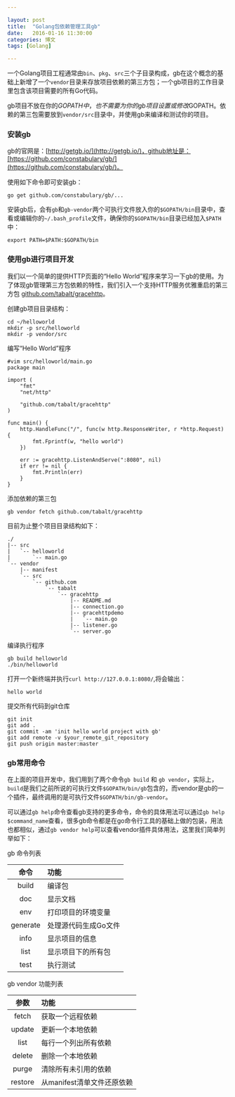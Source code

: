 ```yaml
---

layout: post
title:  "Golang包依赖管理工具gb"
date:   2016-01-16 11:30:00
categories: 博文
tags: [Golang]

---
```



一个Golang项目工程通常由`bin`、`pkg`、`src`三个子目录构成，gb在这个概念的基础上新增了一个`vendor`目录来存放项目依赖的第三方包；一个gb项目的工作目录里包含该项目需要的所有Go代码。

gb项目不放在你的$GOPATH中，也不需要为你的gb项目设置或修改$GOPATH。依赖的第三包需要放到`vendor/src`目录中，并使用gb来编译和测试你的项目。

### 安装gb

gb的官网是：[http://getgb.io/](http://getgb.io/)，github地址是：[https://github.com/constabulary/gb/](https://github.com/constabulary/gb/)。

使用如下命令即可安装gb：

    go get github.com/constabulary/gb/...

安装gb后，会有`gb`和`gb-vendor`两个可执行文件放入你的`$GOPATH/bin`目录中，查看或编辑你的`~/.bash_profile`文件，确保你的`$GOPATH/bin`目录已经加入`$PATH`中：

    export PATH=$PATH:$GOPATH/bin

### 使用gb进行项目开发

我们以一个简单的提供HTTP页面的“Hello World”程序来学习一下gb的使用。为了体现gb管理第三方包依赖的特性，我们引入一个支持HTTP服务优雅重启的第三方包 [github.com/tabalt/gracehttp](https://github.com/tabalt/gracehttp)。

创建gb项目目录结构：

    cd ~/helloworld
    mkdir -p src/helloworld
    mkdir -p vendor/src
    
编写“Hello World”程序

    #vim src/helloworld/main.go
    package main

    import (
        "fmt"
        "net/http"
    
        "github.com/tabalt/gracehttp"
    )
    
    func main() {
        http.HandleFunc("/", func(w http.ResponseWriter, r *http.Request) {
            fmt.Fprintf(w, "hello world")
        })
    
        err := gracehttp.ListenAndServe(":8080", nil)
        if err != nil {
            fmt.Println(err)
        }
    }

添加依赖的第三包

    gb vendor fetch github.com/tabalt/gracehttp


目前为止整个项目目录结构如下：

    ./
    |-- src
    |   `-- helloworld
    |       `-- main.go
    `-- vendor
        |-- manifest
        `-- src
            `-- github.com
                `-- tabalt
                    `-- gracehttp
                        |-- README.md
                        |-- connection.go
                        |-- gracehttpdemo
                        |   `-- main.go
                        |-- listener.go
                        `-- server.go

编译执行程序

    gb build helloworld
    ./bin/helloworld


打开一个新终端并执行`curl http://127.0.0.1:8080/`,将会输出：

    hello world
    

提交所有代码到git仓库

    git init
    git add .
    git commit -am 'init hello world project with gb'
    git add remote -v $your_remote_git_repository
    git push origin master:master


### gb常用命令

在上面的项目开发中，我们用到了两个命令`gb build` 和 `gb vendor`，实际上，`build`是我们之前所说的可执行文件`$GOPATH/bin/gb`包含的，而vendor是gb的一个插件，最终调用的是可执行文件`$GOPATH/bin/gb-vendor`。

可以通过`gb help`命令查看gb支持的更多命令，命令的具体用法可以通过`gb help $command_name`查看，很多gb命令都是在go命令行工具的基础上做的包装，用法也都相似，通过`gb vendor help`可以查看vendor插件具体用法，这里我们简单列举如下：


gb 命令列表

| 命令 | 功能 | 
|:-----:|:--------|
| build | 编译包 |
| doc | 显示文档 |
| env | 打印项目的环境变量 |
| generate | 处理源代码生成Go文件 |
| info | 显示项目的信息 |
| list | 显示项目下的所有包 |
| test | 执行测试 |

gb vendor 功能列表

| 参数 | 功能 | 
|:-----:|:--------|
| fetch | 获取一个远程依赖 |
| update | 更新一个本地依赖 |
| list | 每行一个列出所有依赖 |
| delete | 删除一个本地依赖 |
| purge | 清除所有未引用的依赖 |
| restore | 从manifest清单文件还原依赖 |

